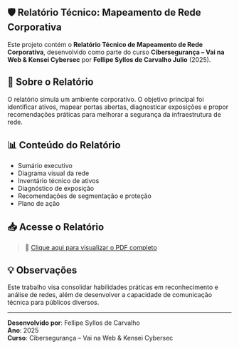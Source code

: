 ## 🛡️ Relatório Técnico: Mapeamento de Rede Corporativa

Este projeto contém o **Relatório Técnico de Mapeamento de Rede Corporativa**, desenvolvido como parte do curso **Cibersegurança – Vai na Web & Kensei Cybersec** por **Fellipe Syllos de Carvalho Julio** (2025).

## 📄 Sobre o Relatório

O relatório simula um ambiente corporativo. O objetivo principal foi identificar ativos, mapear portas abertas, diagnosticar exposições e propor recomendações práticas para melhorar a segurança da infraestrutura de rede.

## 📊 Conteúdo do Relatório

- Sumário executivo
- Diagrama visual da rede
- Inventário técnico de ativos
- Diagnóstico de exposição
- Recomendações de segmentação e proteção
- Plano de ação

## 📥 Acesse o Relatório

> 📄 [Clique aqui para visualizar o PDF completo](https://github.com/Fellipe-Syllos/relatorio_tecnico_cyber_seguranca_kenseiCyberSec_e_VaiNaWeb/blob/main/Relat%C3%B3rio%20T%C3%A9cnico.pdf)

## 💡 Observações

Este trabalho visa consolidar habilidades práticas em reconhecimento e análise de redes, além de desenvolver a capacidade de comunicação técnica para públicos diversos.

---

**Desenvolvido por**: Fellipe Syllos de Carvalho  
**Ano**: 2025  
**Curso**: Cibersegurança – Vai na Web & Kensei Cybersec

